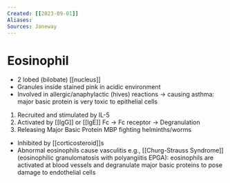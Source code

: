 ```yaml
---
Created: [[2023-09-01]]
Aliases: 
Sources: Janeway
---
```

# Eosinophil
- 2 lobed (bilobate) [[nucleus]]
- Granules inside stained pink in acidic environment
- Involved in allergic/anaphylactic (hives) reactions
   → causing asthma: major basic protein is very toxic to epithelial cells

1. Recruited and stimulated by IL-5
2. Activated by [[IgG]] or [[IgE]] Fc → Fc receptor → Degranulation
3. Releasing Major Basic Protein MBP fighting helminths/worms

- Inhibited by [[corticosteroid]]s
- Abnormal eosinophils cause vasculitis
  e.g., [[Churg-Strauss Syndrome]] (eosinophilic granulomatosis with polyangiitis EPGA): eosinophils are activated at blood vessels and degranulate major basic proteins to pose damage to endothelial cells
